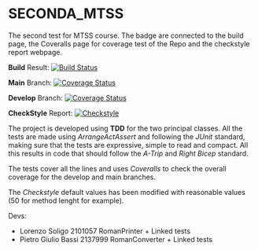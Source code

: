 # SECONDA_MTSS
The second test for MTSS course. The badge are connected to the build page, the Coveralls page for coverage test of the Repo and the checkstyle report webpage.

**Build** Result: [![Build Status](https://github.com/Solgio/SECONDA_MTSS/actions/workflows/build.yml/badge.svg?branch=develop)](https://github.com/Solgio/SECONDA_MTSS/actions?branch=develop)


**Main** Branch: [![Coverage Status](https://coveralls.io/repos/github/Solgio/SECONDA_MTSS/badge.svg?branch=main)](https://coveralls.io/github/Solgio/SECONDA_MTSS?branch=main)

**Develop** Branch: [![Coverage Status](https://coveralls.io/repos/github/Solgio/SECONDA_MTSS/badge.svg?branch=develop)](https://coveralls.io/github/Solgio/SECONDA_MTSS?branch=develop)

**CheckStyle** Report: [![Checkstyle](https://img.shields.io/github/actions/workflow/status/Solgio/SECONDA_MTSS/build.yml?label=Checkstyle)](https://Solgio.github.io/SECONDA_MTSS/checkstyle.html)

The project is developed using **TDD** for the two principal classes. All the tests are made using *ArrangeActAssert* and following the *JUnit* standard, making sure that the tests are expressive, simple to read and compact. All this results in code that should follow the *A-Trip* and *Right Bicep* standard.

The tests cover all the lines and uses *Coveralls* to check the overall coverage for the develop and main branches.

The *Checkstyle* default values has been modified with reasonable values (50 for method lenght for example). 

Devs:
  - Lorenzo Soligo 2101057  RomanPrinter + Linked tests
  - Pietro Giulio Bassi 2137999  RomanConverter + Linked tests
